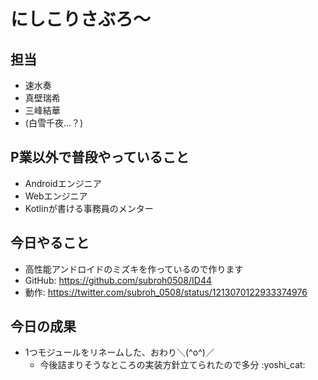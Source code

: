 # にしこりさぶろ〜

## 担当
- 速水奏
- 真壁瑞希
- 三峰結華
- (白雪千夜…？)

## P業以外で普段やっていること
- Androidエンジニア
- Webエンジニア
- Kotlinが書ける事務員のメンター

## 今日やること
- 高性能アンドロイドのミズキを作っているので作ります　
 - GitHub: https://github.com/subroh0508/ID44
 - 動作: https://twitter.com/subroh_0508/status/1213070122933374976

## 今日の成果
- 1つモジュールをリネームした、おわり＼(^o^)／
  - 今後詰まりそうなところの実装方針立てられたので多分 :yoshi_cat:
